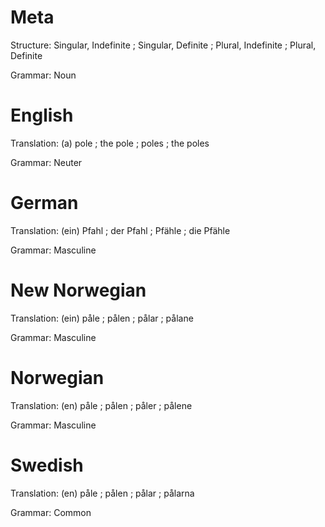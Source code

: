 Meta
====

Structure: Singular, Indefinite ; Singular, Definite ; Plural, Indefinite ; Plural, Definite

Grammar:   Noun



English
=======

Translation: (a) pole ; the pole ; poles ; the poles

Grammar:     Neuter



German
======

Translation: (ein) Pfahl ; der Pfahl ; Pfähle ; die Pfähle

Grammar:     Masculine



New Norwegian
=============

Translation: (ein) påle ; pålen ; pålar ; pålane

Grammar:     Masculine



Norwegian
=========

Translation: (en) påle ; pålen ; påler ; pålene

Grammar:     Masculine



Swedish
=======

Translation: (en) påle ; pålen ; pålar ; pålarna

Grammar:     Common
